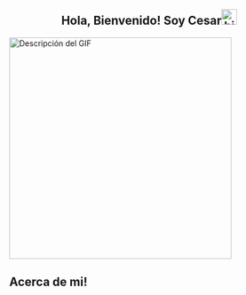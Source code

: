 <section>
  <h1 align="center">Hola, Bienvenido! Soy Cesar<img src="https://user-images.githubusercontent.com/1303154/88677602-1635ba80-d120-11ea-84d8-d263ba5fc3c0.gif" width="28px" alt="hi"></h1>

  <img src="https://media.tenor.com/XS74o6b3X9IAAAAC/programming-computer-frog-nerd-frog-smart-frog-csharp.gif" alt="Descripción del GIF" width="400" />


**Acerca de mi!**
- 
  
</section>
